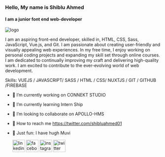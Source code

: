 ### Hello, My name is Shiblu Ahmed
#### I am a junior font end web-developer
![logo](https://media.licdn.com/dms/image/D5616AQGAz300eh43Mw/profile-displaybackgroundimage-shrink_350_1400/0/1676994775739?e=1688601600&v=beta&t=bURRwrJTLgrIU4GhvPESeqGxj9u03kb8yW675zO6AwM)

I am an aspiring front-end developer, skilled in, HTML, CSS, Sass, JavaScript, Vue.js, and Git. I am passionate about creating user-friendly and visually appealing web experiences. In my free time, I enjoy working on personal coding projects and expanding my skill set through online courses. I am dedicated to continually improving my craft and delivering high-quality work. I am excited to contribute to the ever-evolving world of web development.

Skills: VUEJS / JAVASCRIPT/ SASS / HTML / CSS/ NUXTJS / GIT / GITHUB /FIREBASE

- 🔭 I’m currently working on CONNEKT STUDIO 
- 🌱 I’m currently learning Intern Ship 
- 👯 I’m looking to collaborate on APOLLO-HMS     
- 🔭 How to reach me https://twitter.com/shibluahmed01    
- 🔭 Just fun: I have hugh Muvi


  [<img src='https://cdn.jsdelivr.net/npm/simple-icons@3.0.1/icons/linkedin.svg' alt='linkedin' height='40'>](https://www.linkedin.com/in/md-shiblu-ahmed-091533220/)  [<img src='https://cdn.jsdelivr.net/npm/simple-icons@3.0.1/icons/facebook.svg' alt='facebook' height='40'>](https://www.facebook.com/mdjibonahmed588)  [<img src='https://cdn.jsdelivr.net/npm/simple-icons@3.0.1/icons/instagram.svg' alt='instagram' height='40'>](https://www.instagram.com/jibonahmedshiblu/)  [<img src='https://cdn.jsdelivr.net/npm/simple-icons@3.0.1/icons/twitter.svg' alt='twitter' height='40'>](https://twitter.com/shibluahmed01)  



